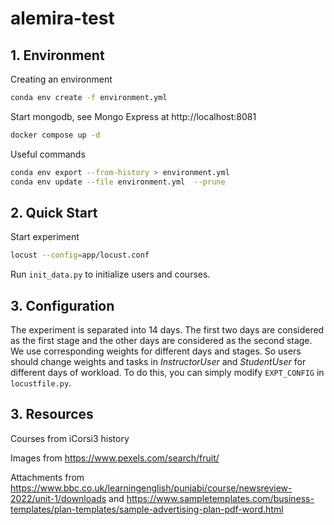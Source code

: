 # alemira-test

## 1. Environment

Creating an environment
```sh
conda env create -f environment.yml
```

Start mongodb, see Mongo Express at http://localhost:8081
```sh
docker compose up -d
```

Useful commands
```sh
conda env export --from-history > environment.yml
conda env update --file environment.yml  --prune
```

## 2. Quick Start

Start experiment
```sh
locust --config=app/locust.conf
```

Run `init_data.py` to initialize users and courses.

## 3. Configuration

The experiment is separated into 14 days. The first two days are considered as the first stage and the other days
are considered as the second stage. We use corresponding weights for different days and stages. So users should change weights and tasks in *InstructorUser* and *StudentUser* for different days of workload. To do this, you can simply modify `EXPT_CONFIG`
in `locustfile.py`.

## 3. Resources

Courses from iCorsi3 history

Images from https://www.pexels.com/search/fruit/

Attachments from https://www.bbc.co.uk/learningenglish/punjabi/course/newsreview-2022/unit-1/downloads and https://www.sampletemplates.com/business-templates/plan-templates/sample-advertising-plan-pdf-word.html